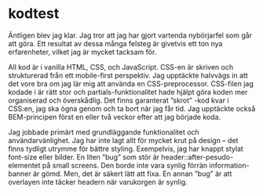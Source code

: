 # kodtest

Äntligen blev jag klar. Jag tror att jag har gjort vartenda nybörjarfel som går att göra. Ett resultat av dessa många felsteg är givetvis ett ton nya erfarenheter, vilket jag är mycket tacksam för. 

All kod är i vanilla HTML, CSS, och JavaScript. CSS-en är skriven och strukturerad från ett mobile-first perspektiv. Jag upptäckte halvvägs in att det vore bra om jag lär mig att använda en CSS-preprocessor. CSS-filen jag kodade i är rätt stor och partials-funktionalitet hade hjälpt göra koden mer organiserad och överskådlig. Det finns garanterat ”skrot” -kod kvar i CSS:en, jag ska ögna genom och ta bort när jag får tid. Jag upptäckte också BEM-principen först en eller två veckor efter att jag började koda. 

Jag jobbade primärt med grundläggande funktionalitet och användarvänlighet.  Jag har inte lagt allt för mycket krut på design – det finns tydligt utrymme för bättre styling. Exempelvis, jag har knappt stylat font-size eller bilder. En liten ”bug” som stör är header::after-pesudo-elementet på small screens. Den borde inte vara synlig förrän information-banner är gömd. Men, det är säkert lätt att fixa. En annan ”bug” är att overlayen inte täcker headern när varukorgen är synlig. 
